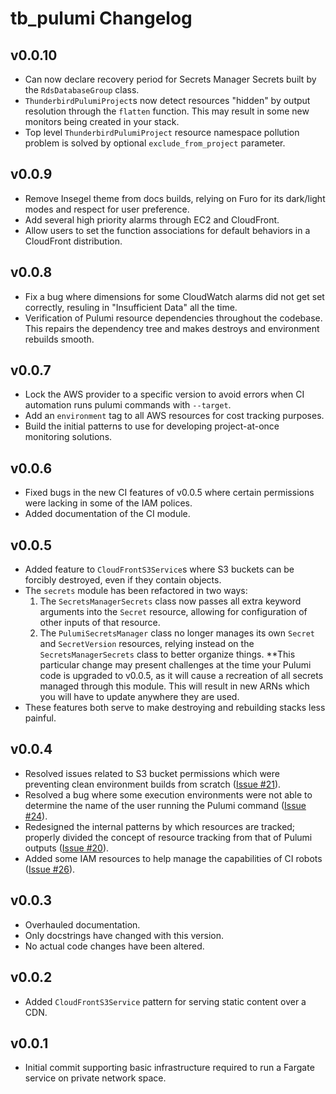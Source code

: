 # tb_pulumi Changelog

## v0.0.10

  - Can now declare recovery period for Secrets Manager Secrets built by the `RdsDatabaseGroup` class.
  - `ThunderbirdPulumiProject`s now detect resources "hidden" by output resolution through the `flatten` function. This may result in some new monitors being created in your stack.
  - Top level `ThunderbirdPulumiProject` resource namespace pollution problem is solved by optional `exclude_from_project` parameter.

## v0.0.9

  - Remove Insegel theme from docs builds, relying on Furo for its dark/light modes and respect for user preference.
  - Add several high priority alarms through EC2 and CloudFront.
  - Allow users to set the function associations for default behaviors in a CloudFront distribution.

## v0.0.8

  - Fix a bug where dimensions for some CloudWatch alarms did not get set correctly, resuling in "Insufficient Data" all
    the time.
  - Verification of Pulumi resource dependencies throughout the codebase. This repairs the dependency tree and makes
    destroys and environment rebuilds smooth.

## v0.0.7

  - Lock the AWS provider to a specific version to avoid errors when CI automation runs pulumi commands with `--target`.
  - Add an `environment` tag to all AWS resources for cost tracking purposes.
  - Build the initial patterns to use for developing project-at-once monitoring solutions.

## v0.0.6

  - Fixed bugs in the new CI features of v0.0.5 where certain permissions were lacking in some of the IAM polices.
  - Added documentation of the CI module.

## v0.0.5

  - Added feature to `CloudFrontS3Service`s where S3 buckets can be forcibly destroyed, even if they contain objects.
  - The `secrets` module has been refactored in two ways:
    1.  The `SecretsManagerSecrets` class now passes all extra keyword arguments into the `Secret` resource, allowing
        for configuration of other inputs of that resource.
    2.  The `PulumiSecretsManager` class no longer manages its own `Secret` and `SecretVersion` resources, relying
        instead on the `SecretsManagerSecrets` class to better organize things. **This particular change may present
        challenges at the time your Pulumi code is upgraded to v0.0.5, as it will cause a recreation of all secrets
        managed through this module. This will result in new ARNs which you will have to update anywhere they are used.
  - These features both serve to make destroying and rebuilding stacks less painful.

## v0.0.4

  - Resolved issues related to S3 bucket permissions which were preventing clean environment builds from scratch ([Issue #21](https://github.com/thunderbird/pulumi/issues/21)).
  - Resolved a bug where some execution environments were not able to determine the name of the user running the Pulumi command ([Issue #24](https://github.com/thunderbird/pulumi/issues/24)).
  - Redesigned the internal patterns by which resources are tracked; properly divided the concept of resource tracking from that of Pulumi outputs ([Issue #20](https://github.com/thunderbird/pulumi/issues/20)).
  - Added some IAM resources to help manage the capabilities of CI robots ([Issue #26](https://github.com/thunderbird/pulumi/issues/26)).


## v0.0.3

  - Overhauled documentation.
  - Only docstrings have changed with this version.
  - No actual code changes have been altered.


## v0.0.2

  - Added `CloudFrontS3Service` pattern for serving static content over a CDN.


## v0.0.1

  - Initial commit supporting basic infrastructure required to run a Fargate service on private network space.

